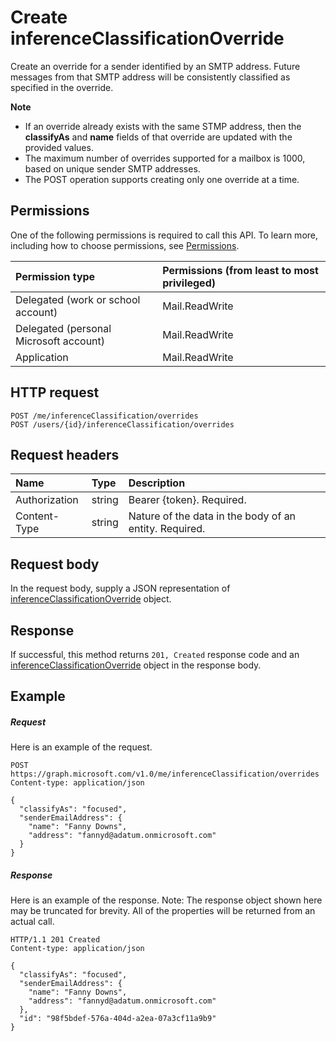# Create inferenceClassificationOverride

Create an override for a sender identified by an SMTP address. Future messages from that SMTP address will be consistently classified 
as specified in the override.

**Note**

- If an override already exists with the same STMP address, then the **classifyAs** and **name** fields of that override are updated with the provided values.
- The maximum number of overrides supported for a mailbox is 1000, based on unique sender SMTP addresses.
- The POST operation supports creating only one override at a time.

## Permissions
One of the following permissions is required to call this API. To learn more, including how to choose permissions, see [Permissions](../../../concepts/permissions_reference.md).

|Permission type      | Permissions (from least to most privileged)              | 
|:--------------------|:---------------------------------------------------------| 
|Delegated (work or school account) | Mail.ReadWrite    | 
|Delegated (personal Microsoft account) | Mail.ReadWrite    | 
|Application | Mail.ReadWrite | 

## HTTP request
<!-- { "blockType": "ignored" } -->
```http
POST /me/inferenceClassification/overrides
POST /users/{id}/inferenceClassification/overrides
```
## Request headers
| Name       | Type | Description|
|:---------------|:--------|:----------|
| Authorization  | string  | Bearer {token}. Required. |
| Content-Type | string  | Nature of the data in the body of an entity. Required. |

## Request body
In the request body, supply a JSON representation of [inferenceClassificationOverride](../resources/inferenceclassificationoverride.md) object.


## Response
If successful, this method returns `201, Created` response code and an [inferenceClassificationOverride](../resources/inferenceclassificationoverride.md) object in the response body.

## Example
##### Request
Here is an example of the request.
<!-- {
  "blockType": "request",
  "name": "create_inferenceclassificationoverride_from_inferenceclassification"
}-->
```http
POST https://graph.microsoft.com/v1.0/me/inferenceClassification/overrides
Content-type: application/json

{
  "classifyAs": "focused",
  "senderEmailAddress": {
    "name": "Fanny Downs",
    "address": "fannyd@adatum.onmicrosoft.com"
  }
}
```

##### Response
Here is an example of the response. Note: The response object shown here may be truncated for brevity. All of the properties will be returned from an actual call.
<!-- {
  "blockType": "response",
  "truncated": true,
  "@odata.type": "microsoft.graph.inferenceClassificationOverride"
} -->
```http
HTTP/1.1 201 Created
Content-type: application/json

{
  "classifyAs": "focused",
  "senderEmailAddress": {
    "name": "Fanny Downs",
    "address": "fannyd@adatum.onmicrosoft.com"
  },
  "id": "98f5bdef-576a-404d-a2ea-07a3cf11a9b9"
}
```

<!-- uuid: 8fcb5dbc-d5aa-4681-8e31-b001d5168d79
2015-10-25 14:57:30 UTC -->
<!-- {
  "type": "#page.annotation",
  "description": "Create inferenceClassificationOverride",
  "keywords": "",
  "section": "documentation",
  "tocPath": ""
}-->